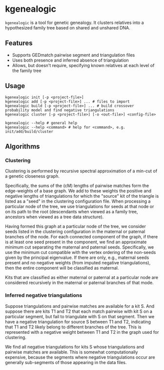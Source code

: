 # kgenealogic

`kgenealogic` is a tool for genetic genealogy. It clusters relatives into a hypothesized family
tree based on shared and unshared DNA.

## Features

- Supports GEDmatch pairwise segment and triangulation files
- Uses both presence and inferred absence of triangulation
- Allows, but doesn't require, specifying known relatives at each level of the family tree

## Usage

```
kgenealogic init [-p <project-file>]
kgenealogic add [-p <project-file>] ... # files to import
kgenealogic build [-p <project-file>] ... # build crossover probability model and find negative triangulations
kgenealogic cluster [-p <project-file>] [-o <out-file>] <config-file>

kgenealogic --help # general help
kgenealogic --help <command> # help for <command>, e.g. init/add/build/cluster
```

## Algorithms

### Clustering

Clustering is performed by recursive spectral approximation of a min-cut of a genetic closeness
graph.

Specifically, the sums of the (cM) lengths of pairwise matches form the edge-weights of a base
graph. We add to these weights the positive and negative lengths of triangulations for which the
"source" kit of the triangle is listed as a "seed" in the clustering configuration file. When
processing a particular node of the tree, we use triangulations for seeds at that node or on its
path to the root (descendants when viewed as a family tree, ancestors when viewed as a tree data
structure).

Having formed this graph at a particular node of the tree, we consider seeds listed in the
clustering configuration in the maternal or paternal branches of the node. For each connected
component of the graph, if there is at least one seed present in the component, we find an
approximate minimum cut separating the maternal and paternal seeds. Specifically, we use the
minimum cut compatible with the vertex ordering of the non-seeds given by the principal eigenvalue.
If there are only, e.g., maternal seeds present and no negative weights (from imputed negative
triangulations), then the entire component will be classified as maternal.

Kits that are classified as either maternal or paternal at a particular node are considered
recursively in the maternal or paternal branches of that mode.

### Inferred negative triangulations

Suppose triangulations and pairwise matches are available for a kit S. And suppose there are kits
T1 and T2 that each match pairwise with kit S on a particular segment, but fail to triangulate with
S on that segment. Then we have a negative triangulation for source S between T1 and T2, indicating
that T1 and T2 likely belong to different branches of the tree. This is represented with a negative
weight between T1 and T2 in the graph used for clustering.

We find all negative triangulations for kits S whose triangulations and pairwise matches are
available. This is somewhat computationally expensive, because the segments where negative
triangulations occur are generally sub-segments of those appearing in the data files.
